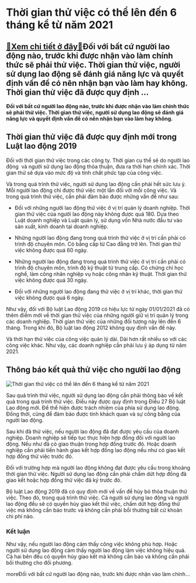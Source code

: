 Thời gian thử việc có thể lên đến 6 tháng kể từ năm 2021
========================================================

[:gift:Xem chi tiết ở đây:gift:](https://hddtvn.com/thoi-gian-thu-viec-co-the-len-den-6-thang-ke-tu-nam-2021/)Đối với bất cứ người lao động nào, trước khi được nhận vào làm chính thức sẽ phải thử việc. Thời gian thử việc, người sử dụng lao động sẽ đánh giá năng lực và quyết định vấn đề có nên nhận bạn vào làm hay không. Thời gian thử việc đã được quy định …
---------------------------------------------------------------------------------------------------------------------------------------------------------------------------------------------------------------------------------------------------------

**Đối với bất cứ người lao động nào, trước khi được nhận vào làm chính thức sẽ phải thử việc. Thời gian thử việc, người sử dụng lao động sẽ đánh giá năng lực và quyết định vấn đề có nên nhận bạn vào làm hay không.**



Thời gian thử việc đã được quy định mới trong Luật lao động 2019
----------------------------------------------------------------


Đối với thời gian thử việc trong các công ty. Thời gian cụ thể sẽ do người lao động  và người sử dụng lao động thỏa thuận, đưa ra thời hạn chính xác. Thời gian thử sẽ dựa vào mức độ và tính chất phức tạp của công việc.


Và trong quá trình thử việc, người sử dụng lao động cần phải hết sức lưu ý. Mỗi người lao động chỉ được thử việc một lần đối với mỗi công việc. Và trong quá trình thử việc, cần phải đảm bảo được những vấn đề như sau:




* Đối với những người lao động thử việc ở vị trí quản lý doanh nghiệp. Thời gian thử việc của người lao động này không được quá 180. Dựa theo Luật doanh nghiệp và Luật quản lý, sử dụng vốn Nhà nước đầu tư vào sản xuất, kinh doanh tại doanh nghiệp.

* Những người lao động đang trong quá trình thử việc ở vị trí cần phải có trình độ chuyên môn. Có bằng cấp từ Cao đẳng trở lên. Thời gian thử việc không được quá 60 ngày.

* Những người lao động đang trong quá trình thử việc ở vị trí cần phải có trình độ chuyên môn, trình độ kỹ thuật từ trung cấp. Có chứng chỉ học nghề, làm công nhân nghiệp vụ hoặc công nhân kỹ thuật. Thời gian thử việc không được quá 30 ngày.

* Đối với những người lao động đang thử việc ở vị trí khác, thời gian thử việc không được quá 6 ngày.



Như vậy, đối với Bộ luật Lao động 2019 có hiệu lực từ ngày 01/01/2021 đã có thêm điểm mới về thời gian thử việc của những người giữ vị trí quản lý trong các doanh nghiệp. Thời gian thử việc của những đối tượng này lên đến 6 tháng. Trong khi đó, Bộ luật lao động 2012 không quy định vấn đề này.


Và thời hạn thử việc của công việc quản lý dài. Dài hơn rất nhiều so với các công việc khác. Như vậy, các doanh nghiệp cần phải lưu ý áp dụng từ năm 2021.


Thông báo kết quả thử việc cho người lao động
---------------------------------------------


![Thời gian thử việc có thể lên đến 6 tháng kể từ năm 2021](https://hddtvn.com/wp-content/uploads/2021/01/manufacturing-workers.jpeg)


Sau quá trình thử việc, người sử dụng lao động cần phải thông báo về kết quả trong quá trình thử việc. Điều này được quy định trong Điều 27 Bộ luật Lao động mới. Để thể hiện được trách nhiệm của phía sử dụng lao động. Đồng thời, cũng để đảm bảo được tính khách quan và sự công bằng của người lao động.


Sau khi đã thử việc, nếu người lao động đã đạt được yêu cầu của doanh nghiệp. Doanh nghiệp sẽ tiếp tục thực hiện hợp đồng đối với người lao động. Nếu như đã có giao thuận trong hợp đồng trước đó. Hoặc doanh nghiệp cần phải tiến hành giao kết hợp đồng lao động nếu như có giao kết hợp đồng thử việc trước đó.


Đối với trường hợp mà người lao động không đạt được yêu cầu trong khoảng thời gian thử việc. Người sử dụng lao động cần phải chấm dứt hợp đồng đã giao kết hoặc hợp đồng thử việc đã ký trước đó.


Bộ luật Lao động 2019 đã có quy định mới về vấn đề hủy bỏ thỏa thuận thử việc. Theo đó, trong quá trình thử việc. Cả người sử dụng lao động và người lao động đều sẽ có quyền hủy giao kết thử việc, chấm dứt hợp đồng thử việc mà không cần báo trước và không cần phải bồi thường bất cứ khoản chi phí nào.


### Kết luận


Như vậy, nếu người lao động cảm thấy công việc không phù hợp. Hoặc người sử dụng lao động cảm thấy người lao động làm việc không hiệu quả. Cả hai bên đều có quyền hủy giao kết mà không cần báo và không cần phải bồi thường cho đối phương.


moreĐối với bất cứ người lao động nào, trước khi được nhận vào làm chính…

